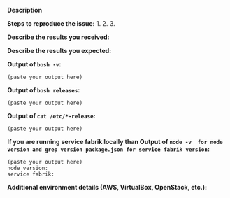 <!--
If you are reporting a new issue, make sure that we do not have any duplicates
already open. You can ensure this by searching the issue list for this
repository. If there is a duplicate, please close your issue and add a comment
to the existing issue instead.

If you suspect your issue is a bug, please edit your issue description to
include the BUG REPORT INFORMATION shown below.

---------------------------------------------------
BUG REPORT INFORMATION
---------------------------------------------------
Use the commands below to provide key information from your environment:
You do NOT have to include this information if this is a FEATURE REQUEST
-->

**Description**

<!--
Briefly describe the problem you are having in a few paragraphs.
-->

**Steps to reproduce the issue:**
1.
2.
3.

**Describe the results you received:**


**Describe the results you expected:**


**Output of `bosh -v`:**

```
(paste your output here)
```

**Output of `bosh releases`:**

```
(paste your output here)
```

**Output of `cat /etc/*-release`:**

```
(paste your output here)
```

**If you are running service fabrik locally than Output of `node -v 
for node version and grep version package.json for service fabrik version`:**

```
(paste your output here)
node version: 
service fabrik:
```

**Additional environment details (AWS, VirtualBox, OpenStack, etc.):**

